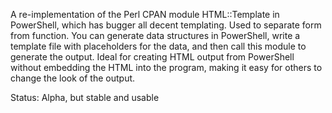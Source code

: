 A re-implementation of the Perl CPAN module HTML::Template in PowerShell, which has bugger all decent templating. Used to separate form from function. You can generate data structures in PowerShell, write a template file with placeholders for the data, and then call this module to generate the output. Ideal for creating HTML output from PowerShell without embedding the HTML into the program, making it easy for others to change the look of the output.

Status: Alpha, but stable and usable